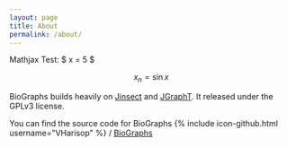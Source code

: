 ```yaml
---
layout: page
title: About
permalink: /about/
---
```


Mathjax Test: $ x = 5 $

$$ x_n = \sin x $$

BioGraphs builds heavily on [Jinsect][jinsect] and [JGraphT][jgrapht]. It released under the GPLv3 license.

You can find the source code for BioGraphs
{% include icon-github.html username="VHarisop" %} /
[BioGraphs](https://github.com/VHarisop/BioGraphs)

[jinsect]: https://github.com/VHarisop/JInsect
[jgrapht]: https://github.com/jgrapht/jgrapht
